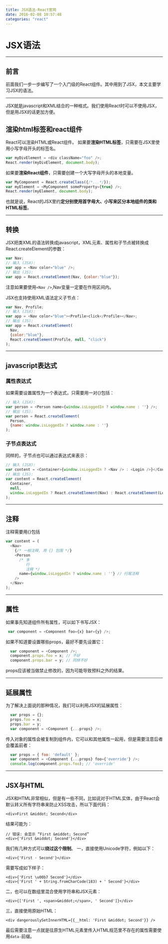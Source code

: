 ```yaml
---
title: JSX语法-React官网
date: 2016-02-08 10:57:48
categories: "react"
---
```

# JSX语法

---
## **前言**

前面我们一步一步编写了一个入门级的React组件。其中用到了JSX，本文主要学习JSX的语法。

---

JSX就是javascript和XML结合的一种格式。我们使用React时可以不使用JSX，但是用JSX的话更加方便。

## **渲染html标签和react组件**

React可以渲染HTML或React组件。
如果要**渲染HTML标签**，只需要在JSX里使用小写字母开头的标签名。

``` javascript
var myDivElement = <div className="foo" />;
React.render(myDivElement, document.body);
```

如果要**渲染React组件**，只需要创建一个大写字母开头的本地变量。

``` javascript
var MyComponent = React.createClass({/*...*/});
var myElement = <MyComponent someProperty={true} />;
React.render(myElement, document.body);
```

也就是说，React的JSX里约**定分别使用首字母大、小写来区分本地组件的类和HTML标签**。

---

## **转换**

JSX把类XML的语法转换成javascript，XML元素、属性和子节点被转换成React.createElement的参数：

``` javascript
var Nav;
// 输入 (JSX):
var app = <Nav color="blue" />;
// 输出 (JS):
var app = React.createElement(Nav, {color:"blue"});
```

注意如果要使用`<Nav />`,Nav变量一定要在作用区间内。

JSX也支持使用XML语法定义子节点：

``` javascript
var Nav, Profile;
// 输入 (JSX):
var app = <Nav color="blue"><Profile>click</Profile></Nav>;
// 输出 (JS):
var app = React.createElement(
  Nav,
  {color:"blue"},
  React.createElement(Profile, null, "click")
);
```

---

## **javascript表达式**

### **属性表达式**

如果需要设置属性为一个表达式，只需要用一对{}包括：

``` javascript
// 输入 (JSX):
var person = <Person name={window.isLoggedIn ? window.name : ''} />;
// 输出 (JS):
var person = React.createElement(
  Person,
  {name: window.isLoggedIn ? window.name : ''}
);
```

### **子节点表达式**

同样的，子节点也可以通过表达式来表示：

``` javascript
// 输入 (JSX):
var content = <Container>{window.isLoggedIn ? <Nav /> : <Login />}</Container>;
// 输出 (JS):
var content = React.createElement(
  Container,
  null,
  window.isLoggedIn ? React.createElement(Nav) : React.createElement(Login)
);
```

---

## **注释**

注释需要用{}包括
``` javascript
var content = (
  <Nav>
    {/* 一般注释, 用 {} 包围 */}
    <Person
      /* 多
         行
         注释 */
      name={window.isLoggedIn ? window.name : ''} // 行尾注释
    />
  </Nav>
);
```

---
## **属性**

如果事先知道组件所有属性，可以如下书写JSX：

``` javascript
 var component = <Component foo={x} bar={y} />;
```
 
如果不知道要设置哪些props，最好不要先设置它：
 
``` javascript
  var component = <Component />;
  component.props.foo = x; // 不好
  component.props.bar = y; // 同样不好 
```
  
props应该被当做禁止修改的，因为可能导致预料之外的结果。

  
---

## **延展属性**

为了解决上面说的那种情况，我们可以利用JSX的延展属性：


``` javascript
  var props = {};
  props.foo = x;
  props.bar = y;
  var component = <Component {...props} />;
```

传入对象的属性会被复制到组件内，它可以和其他属性一起用，但是需要注意后者会覆盖前者：

``` javascript
  var props = { foo: 'default' };
  var component = <Component {...props} foo={'override'} />;
  console.log(component.props.foo); // 'override'
```

---

## **JSX与HTML**

JSX和HTML非常相似，但是有一些不同，比如说对于HTML实体，由于React会默认转义所有字符串来防止XSS攻击，所以下面代码：
```
<div>First &middot; Second</div>
```

结果可能为：

```
// 错误: 会显示 “First &middot; Second”
<div>{'First &middot; Second'}</div>
```

我们有几种方式可以**绕过这个限制**。
一，直接使用Unicode字符，例如以下：

```
<div>{'First · Second'}</div>
```

需要写成如下样子：

```
<div>{'First \u00b7 Second'}</div>
<div>{'First ' + String.fromCharCode(183) + ' Second'}</div>
```

二，也可以在数组里混合使用字符串和JSX元素：

```
<div>{['First ', <span>&middot;</span>, ' Second']}</div>
```

三，直接使用原始HTML：

```
<div dangerouslySetInnerHTML={{__html: 'First &middot; Second'}} />
```

最后需要注意一点就是往原生HTML元素里传入HTML规范里不存在的属性需要使用`data-`前缀。